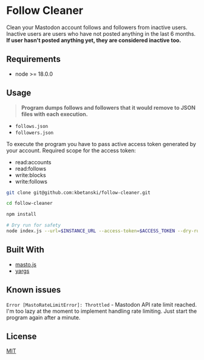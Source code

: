 
# Follow Cleaner

Clean your Mastodon account follows and followers from inactive users. Inactive
users are users who have not posted anything in the last 6 months. **If user
hasn't posted anything yet, they are considered inactive too.**

## Requirements

- node >= 18.0.0

## Usage

> **Program dumps follows and followers that it would remove to JSON files with
> each execution.**
- `follows.json`
- `followers.json`

To execute the program you have to pass active access token generated by your
account. Required scope for the access token: 
- read:accounts
- read:follows
- write:blocks
- write:follows

```bash
git clone git@github.com:kbetanski/follow-cleaner.git

cd follow-cleaner

npm install

# Dry run for safety
node index.js --url=$INSTANCE_URL --access-token=$ACCESS_TOKEN --dry-run
```

## Built With

- [masto.js](https://github.com/neet/masto.js/)
- [yargs](https://github.com/yargs/yargs)


## Known issues

`Error [MastoRateLimitError]: Throttled` - Mastodon API rate limit reached. I'm
too lazy at the moment to implement handling rate limiting. Just start the
program again after a minute.

## License

[MIT](https://choosealicense.com/licenses/mit/)
